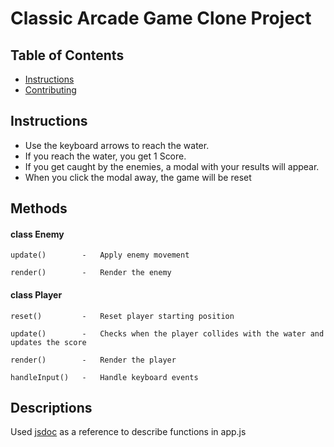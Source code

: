 # Classic Arcade Game Clone Project

## Table of Contents

- [Instructions](#instructions)
- [Contributing](#contributing)

## Instructions

* Use the keyboard arrows to reach the water.
* If you reach the water, you get 1 Score.
* If you get caught by the enemies, a modal with your results will appear.
* When you click the modal away, the game will be reset

## Methods

#### class Enemy
````
update()        -   Apply enemy movement

render()        -   Render the enemy
````

#### class Player
````
reset()         -   Reset player starting position

update()        -   Checks when the player collides with the water and updates the score

render()        -   Render the player

handleInput()   -   Handle keyboard events
````

## Descriptions

Used [jsdoc](https://devhints.io/jsdoc) as a reference to describe functions in app.js
